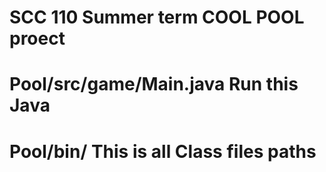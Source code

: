 # SCC 110 Summer term COOL POOL proect
# Pool/src/game/Main.java        Run this Java
# Pool/bin/            This is all Class files paths